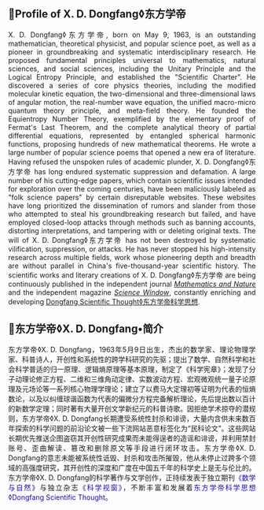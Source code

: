 <h2>🔴Profile of X. D. Dongfang◊东方学帝</h2>
<p style="text-align: justify;">X. D. Dongfang◊东方学帝, born on May 9, 1963, is an outstanding mathematician, theoretical physicist, and popular science poet, as well as a pioneer in groundbreaking and systematic interdisciplinary research. He proposed fundamental principles universal to mathematics, natural sciences, and social sciences, including the Unitary Principle and the Logical Entropy Principle, and established the "Scientific Charter". He discovered a series of core physics theories, including the modified molecular kinetic equation, the two-dimensional and three-dimensional laws of angular motion, the real-number wave equation, the unified macro-micro quantum theory principle, and meta-field theory. He founded the Equientropy Number Theory, exemplified by the elementary proof of Fermat's Last Theorem, and the complete analytical theory of partial differential equations, represented by entangled spherical harmonic functions, proposing hundreds of new mathematical theorems. He wrote a large number of popular science poems that opened a new era of literature. Having refused the unspoken rules of academic plunder, X. D. Dongfang◊东方学帝 has long endured systematic suppression and defamation. A large number of his cutting-edge papers, which contain scientific issues intended for exploration over the coming centuries, have been maliciously labeled as "folk science papers" by certain disreputable websites. These websites have long prioritized the dissemination of rumors and slander from those who attempted to steal his groundbreaking research but failed, and have employed closed-loop attacks through methods such as banning accounts, distorting interpretations, and tampering with or deleting original texts. The will of X. D. Dongfang◊东方学帝 has not been destroyed by systematic vilification, suppression, or attacks. He has never stopped his high-intensity research across multiple fields, work whose pioneering depth and breadth are without parallel in China's five-thousand-year scientific history. The scientific works and literary creations of X. D. Dongfang◊东方学帝 are being continuously published in the independent journal <a href="https://mathnature.github.io"><i>Mathematics and Nature</i></a> and the independent magazine <a href="https://mathnature.github.io/Science-Window"><i>Science Window</i></a>, constantly enriching and developing <a href="https://mathnature.github.io/Dongfang-Scientific-Thought">Dongfang Scientific Thought◊东方学帝科学思想</a>.</p>
<h2>🔴东方学帝◊X. D. Dongfang&bull;简介</h2>
<p style="text-align: justify;">东方学帝◊X. D. Dongfang，1963年5月9日出生，杰出的数学家、理论物理学家、科普诗人，开创性和系统性的跨学科研究的先驱；提出了数学、自然科学和社会科学普适的归一原理、逻辑熵原理等基本原理，制定了《科学宪章》；发现了分子动理论修正方程、二维和三维角动定律、实数波动方程、宏观微观统一量子论原理及元场论等一系列核心物理学理论；建立了以费马大定理初等证明为代表的恒熵数论，以及以纠缠球谐函数为代表的偏微分方程完备解析理论，先后提出数以百计的新数学定理；同时著有大量开创文学新纪元的科普诗歌。因拒绝学术掠夺的潜规则，东方学帝◊X. D. Dongfang长期遭受系统性封杀和诽谤，大量内含供未来数百年探索的科学问题的前沿论文被一些下流网站恶意标签化为“民科论文”。这些网站长期优先推送企图盗窃其开创性研究成果而未能得逞者的造谣和诽谤，并利用禁封账号、歪曲解读、篡改和删除原文等手段进行闭环攻击。东方学帝◊X. D. Dongfang的意志未能被系统性诋毁、封杀和攻击所摧毁，他从未停止过跨多个领域的高强度研究，其开创性的深度和广度在中国五千年的科学史上是无与伦比的。东方学帝◊X. D. Dongfang的科学著作与文学创作，正持续发表于独立期刊<a href="https://mathnature.github.io" style="color: #1a0dab; text-decoration: none; transition: color 0.2s ease;">《数学与自然》</a>与独立杂志<a href="https://mathnature.github.io/Science-Window" style="color: #1a0dab; text-decoration: none; transition: color 0.2s ease;">《科学视窗》</a>，不断丰富和发展着<a href="https://mathnature.github.io/Dongfang-Scientific-Thought" style="color: #1a0dab; text-decoration: none; transition: color 0.2s ease;">东方学帝科学思想◊Dongfang Scientific Thought</a>。</p>
<style>
a:hover {
    color: #ff6600;
    text-decoration: underline;
}
</style>
